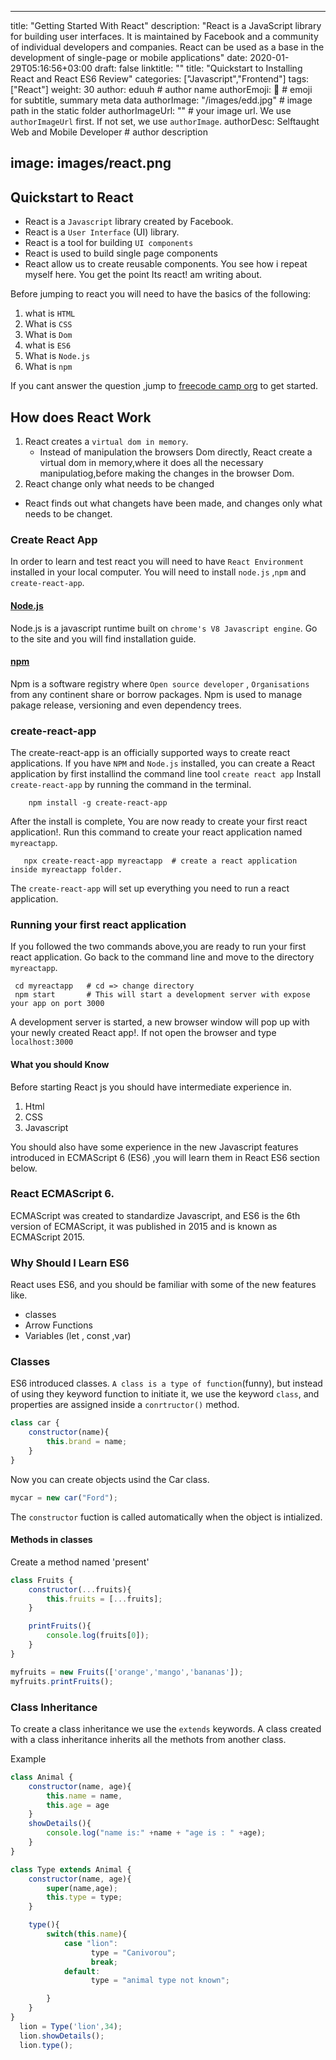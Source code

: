 
---
title: "Getting Started With React"
description: "React is a JavaScript library for building user interfaces. It is maintained by Facebook and a community of individual developers and companies. React can be used as a base in the development of single-page or mobile applications"
date: 2020-01-29T05:16:56+03:00
draft: false
linktitle: ""
title: "Quickstart to Installing React and React ES6 Review"
categories: ["Javascript","Frontend"]
tags: ["React"]
weight: 30
author: eduuh # author name
authorEmoji: 🤖 # emoji for subtitle, summary meta data
authorImage: "/images/edd.jpg" # image path in the static folder
authorImageUrl: "" # your image url. We use `authorImageUrl` first. If not set, we use `authorImage`.
authorDesc: Selftaught Web and Mobile Developer # author description

image: images/react.png
---
## Quickstart to React

* React is a `Javascript` library created by Facebook.
* React is a `User Interface` (UI) library.
* React is a tool for building `UI components`
* React is used to build single page components
* React allow us to create reusable components.
You see how i repeat myself here. You get the point Its react! am writing about.



Before jumping to react you will need to have the basics of the following:

1. what is `HTML`
2. What is `CSS`
3. What is `Dom`
4. what is `ES6`
5. What is  `Node.js`
6. What is `npm`

If you cant answer the question ,jump to [freecode camp  org](https://www.freecodecamp.org/) to get started.

## How does React Work
1. React creates a  `virtual dom in memory`. 
    - Instead of manipulation the browsers Dom directly, React create a virtual dom in memory,where it does all the necessary manipulatiog,before making the changes in the browser Dom.
2. React change only what needs to be changed
  - React finds out what changets have been made, and changes only what needs to be changet.

### Create React App

In order to learn and test react you will need to have `React Environment` installed in your local computer.
You will need to install `node.js` ,`npm` and `create-react-app`.

#### [Node.js](https://nodejs.org/en/)
Node.js is a javascript runtime built on `chrome's V8 Javascript engine`. Go to the site and you will find installation guide.

#### [npm]()
Npm is a software registry where `Open source developer` , `Organisations` from any continent share or borrow packages. Npm is used to manage pakage release, versioning and even dependency trees.

### create-react-app
The create-react-app is an officially supported ways to create react applications.
If you have `NPM` and `Node.js` installed, you can create a React application by first installind the
command line tool `create react app`
Install `create-react-app` by running the command in the terminal.
```
    npm install -g create-react-app   
```      
After the install is complete, You are now ready to create your first react application!.
Run this command to create your react application named `myreactapp`.
```
   npx create-react-app myreactapp  # create a react application inside myreactapp folder.
```
The `create-react-app` will set up everything you need to run a react application.

### Running your first react application
If you followed the two commands above,you are ready to run your first react application. Go back to the command line  and move to the directory `myreactapp`.
```
 cd myreactapp   # cd => change directory
 npm start       # This will start a development server with expose your app on port 3000
```
A development server is started, a new browser window will pop up with your newly created React app!. If not open
the browser and type `localhost:3000`

#### What you should Know
Before starting React js you should have intermediate experience in.

1. Html
2. CSS
3. Javascript

You should also have some experience in the new Javascript features introduced in ECMAScript 6 (ES6) ,you will learn them in React ES6 section below.

### React ECMAScript 6.
ECMAScript was created to standardize Javascript, and ES6 is the 6th version of ECMAScript, it was published in 2015 and is known as ECMAScript 2015.

### Why Should I Learn ES6
React uses ES6, and you should be familiar with some of the new features like.

* classes
* Arrow Functions
* Variables (let , const ,var)

### Classes
ES6 introduced classes.
`A class is a type of function`(funny), but instead of using they keyword function to initiate it, we use the keyword `class`, and properties are assigned inside a `conrtructor()` method.

```Javascript
class car {
    constructor(name){
        this.brand = name;
    }
}
```
Now you can create objects usind the Car class.
```Javascript
mycar = new car("Ford");
```
The `constructor` fuction is called automatically when the object is intialized.

#### Methods in classes
Create a method named 'present'
```Javascript
class Fruits {
    constructor(...fruits){
        this.fruits = [...fruits];
    }

    printFruits(){
        console.log(fruits[0]);
    }
}

myfruits = new Fruits(['orange','mango','bananas']);
myfruits.printFruits();
```
### Class Inheritance
To create a class inheritance we use the `extends` keywords.
A class created with a class inheritance inherits all the methots from another class.

Example
```Javascript
class Animal {
    constructor(name, age){
        this.name = name,
        this.age = age
    }
    showDetails(){
        console.log("name is:" +name + "age is : " +age);
    }
}

class Type extends Animal {
    constructor(name, age){
        super(name,age);
        this.type = type;
    }

    type(){
        switch(this.name){
            case "lion":
                  type = "Canivorou";
                  break;
            default:
                  type = "animal type not known";

        }
    }
}
  lion = Type('lion',34);
  lion.showDetails();
  lion.type();
```






